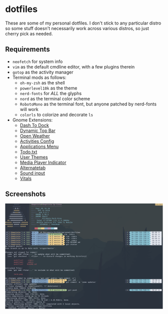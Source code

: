 # dotfiles

These are some of my personal dotfiles. I don't stick to any particular distro so some stuff doesn't necessarily work across various distros, so just cherry pick as needed.

## Requirements
- `neofetch`  for system info
- `vim` as the default cmdline editor, with a few plugins therein
- `gotop` as the activity manager
- Terminal mods as follows:
  - `oh-my-zsh` as the shell
  - `powerlevel10k` as the theme
  - `nerd-fonts` for *ALL* the glyphs
  - `nord` as the terminal color scheme
  - `RobotoMono` as the terminal font, but anyone patched by nerd-fonts will work
  - `colorls` to colorize and decorate `ls`
- Gnome Extensions:
  - [Dash To Dock](https://extensions.gnome.org/extension/307/dash-to-dock/)
  - [Dynamic Top Bar](https://extensions.gnome.org/extension/885/dynamic-top-bar/)
  - [Open Weather](https://extensions.gnome.org/extension/750/openweather/)
  - [Activities Config](https://extensions.gnome.org/extension/358/activities-configurator/)
  - [Applications Menu](https://extensions.gnome.org/extension/6/applications-menu/)
  - [Todo.txt](https://extensions.gnome.org/extension/570/todotxt/)
  - [User Themes](https://extensions.gnome.org/extension/19/user-themes/)
  - [Media Player Indicator](https://extensions.gnome.org/extension/55/media-player-indicator/)
  - [Alternatetab](https://extensions.gnome.org/extension/15/alternatetab/)
  - [Sound input](https://extensions.gnome.org/extension/906/sound-output-device-chooser/)
  - [Vitals](https://extensions.gnome.org/extension/1460/vitals/)

## Screenshots
![alt text](https://raw.githubusercontent.com/SurrealTiggi/dotfiles/master/term.png)
